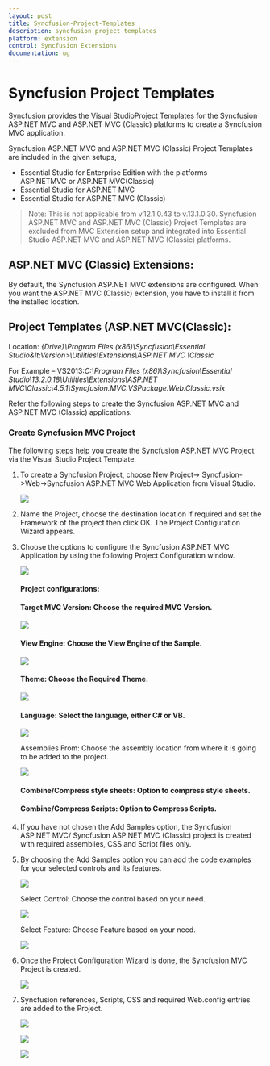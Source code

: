 ```yaml
---
layout: post
title: Syncfusion-Project-Templates
description: syncfusion project templates
platform: extension
control: Syncfusion Extensions
documentation: ug
---
```


# Syncfusion Project Templates

Syncfusion provides the Visual StudioProject Templates for the Syncfusion ASP.NET MVC and ASP.NET MVC (Classic) platforms to create a Syncfusion MVC application. 

Syncfusion ASP.NET MVC and ASP.NET MVC (Classic) Project Templates are included in the given setups,

* Essential Studio for Enterprise Edition with the platforms ASP.NETMVC or ASP.NET MVC(Classic)
* Essential Studio for ASP.NET MVC
* Essential Studio for ASP.NET MVC (Classic)
 
> Note: This is not applicable from v.12.1.0.43 to v.13.1.0.30. Syncfusion ASP.NET MVC and ASP.NET MVC (Classic) Project Templates are excluded from MVC Extension setup and integrated into Essential Studio ASP.NET MVC and ASP.NET MVC (Classic) platforms. 

## ASP.NET MVC (Classic) Extensions:

By default, the Syncfusion ASP.NET MVC extensions are configured. When you want the ASP.NET MVC (Classic) extension, you have to install it from the installed location.

## Project Templates (ASP.NET MVC(Classic):

   Location: _{Drive}\Program Files (x86)\Syncfusion\Essential Studio\&lt;Version&gt;\Utilities\Extensions\ASP.NET MVC \Classic_

For Example – VS2013:_C:\Program Files (x86)\Syncfusion\Essential Studio\13.2.0.18\Utilities\Extensions\ASP.NET MVC\Classic\4.5.1\Syncfusion.MVC.VSPackage.Web.Classic.vsix_

Refer the following steps to create the Syncfusion ASP.NET MVC and ASP.NET MVC (Classic) applications.

### Create Syncfusion MVC Project

The following steps help you create the Syncfusion ASP.NET MVC Project via the Visual Studio Project Template.

1. To create a Syncfusion Project, choose New Project-> Syncfusion->Web->Syncfusion ASP.NET MVC Web Application from Visual Studio.



   ![](Create-Syncfusion-MVC-Project_images/Create-Syncfusion-MVC-Project_img1.png)


2. Name the Project, choose the destination location if required and set the Framework of the project then click OK. The Project Configuration Wizard appears.     
3. Choose the options to configure the Syncfusion ASP.NET MVC Application by using the following Project Configuration window.



   ![](Create-Syncfusion-MVC-Project_images/Create-Syncfusion-MVC-Project_img2.png)



   #### Project configurations:

   #### Target MVC Version: Choose the required MVC Version. 



   ![](Create-Syncfusion-MVC-Project_images/Create-Syncfusion-MVC-Project_img3.png)



   #### View Engine: Choose the View Engine of the Sample. 



   ![](Create-Syncfusion-MVC-Project_images/Create-Syncfusion-MVC-Project_img4.png)



   #### Theme: Choose the Required Theme.



   ![](Create-Syncfusion-MVC-Project_images/Create-Syncfusion-MVC-Project_img5.png)



   #### Language: Select the language, either C# or VB.



   ![](Create-Syncfusion-MVC-Project_images/Create-Syncfusion-MVC-Project_img6.png)


   Assemblies From: Choose the assembly location from where it is going to be added to the project.



   ![](Create-Syncfusion-MVC-Project_images/Create-Syncfusion-MVC-Project_img7.png)



   #### Combine/Compress style sheets: Option to compress style sheets.

   #### Combine/Compress Scripts: Option to Compress Scripts.

4. If you have not chosen the Add Samples option, the Syncfusion ASP.NET MVC/ Syncfusion ASP.NET MVC (Classic) project is created with required assemblies, CSS and Script files only.
5. By choosing the Add Samples option you can add the code examples for your selected controls and its features.

   ![](Create-Syncfusion-MVC-Project_images/Create-Syncfusion-MVC-Project_img8.png)



   Select Control: Choose the control based on your need.



   ![](Create-Syncfusion-MVC-Project_images/Create-Syncfusion-MVC-Project_img9.png)



   Select Feature: Choose Feature based on your need.



   ![](Create-Syncfusion-MVC-Project_images/Create-Syncfusion-MVC-Project_img10.png)



6. Once the Project Configuration Wizard is done, the Syncfusion MVC Project is created.



   ![](Create-Syncfusion-MVC-Project_images/Create-Syncfusion-MVC-Project_img11.png)


7. Syncfusion references, Scripts, CSS and required Web.config entries are added to the Project.



   ![](Create-Syncfusion-MVC-Project_images/Create-Syncfusion-MVC-Project_img12.png)





   ![](Create-Syncfusion-MVC-Project_images/Create-Syncfusion-MVC-Project_img13.png)





   ![](Create-Syncfusion-MVC-Project_images/Create-Syncfusion-MVC-Project_img14.png)





